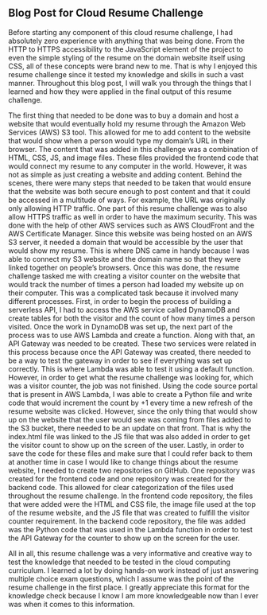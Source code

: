 ## Blog Post for Cloud Resume Challenge

Before starting any component of this cloud resume challenge, I had absolutely zero experience with anything that was being done. From the HTTP to HTTPS accessibility to the JavaScript element of the project to even the simple styling of the resume on the domain website itself using CSS, all of these concepts were brand new to me. That is why I enjoyed this resume challenge since it tested my knowledge and skills in such a vast manner. Throughout this blog post, I will walk you through the things that I learned and how they were applied in the final output of this resume challenge.

The first thing that needed to be done was to buy a domain and host a website that would eventually hold my resume through the Amazon Web Services (AWS) S3 tool. This allowed for me to add content to the website that would show when a person would type my domain’s URL in their browser. The content that was added in this challenge was a combination of HTML, CSS, JS, and image files. These files provided the frontend code that would connect my resume to any computer in the world. However, it was not as simple as just creating a website and adding content. Behind the scenes, there were many steps that needed to be taken that would ensure that the website was both secure enough to post content and that it could be accessed in a multitude of ways. For example, the URL was originally only allowing HTTP traffic. One part of this resume challenge was to also allow HTTPS traffic as well in order to have the maximum security. This was done with the help of other AWS services such as AWS CloudFront and the AWS Certificate Manager. Since this website was being hosted on an AWS S3 server, it needed a domain that would be accessible by the user that would show my resume. This is where DNS came in handy because I was able to connect my S3 website and the domain name so that they were linked together on people’s browsers. Once this was done, the resume challenge tasked me with creating a visitor counter on the website that would track the number of times a person had loaded my website up on their computer. This was a complicated task because it involved many different processes. First, in order to begin the process of building a serverless API, I had to access the AWS service called DynamoDB and create tables for both the visitor and the count of how many times a person visited. Once the work in DynamoDB was set up, the next part of the process was to use AWS Lambda and create a function. Along with that, an API Gateway was needed to be created. These two services were related in this process because once the API Gateway was created, there needed to be a way to test the gateway in order to see if everything was set up correctly. This is where Lambda was able to test it using a default function. However, in order to get what the resume challenge was looking for, which was a visitor counter, the job was not finished. Using the code source portal that is present in AWS Lambda, I was able to create a Python file and write code that would increment the count by +1 every time a new refresh of the resume website was clicked. However, since the only thing that would show up on the website that the user would see was coming from files added to the S3 bucket, there needed to be an update on that front. That is why the index.html file was linked to the JS file that was also added in order to get the visitor count to show up on the screen of the user. Lastly, in order to save the code for these files and make sure that I could refer back to them at another time in case I would like to change things about the resume website, I needed to create two repositories on GitHub. One repository was created for the frontend code and one repository was created for the backend code. This allowed for clear categorization of the files used throughout the resume challenge. In the frontend code repository, the files that were added were the HTML and CSS file, the image file used at the top of the resume website, and the JS file that was created to fulfill the visitor counter requirement. In the backend code repository, the file was added was the Python code that was used in the Lambda function in order to test the API Gateway for the counter to show up on the screen for the user. 

All in all, this resume challenge was a very informative and creative way to test the knowledge that needed to be tested in the cloud computing curriculum. I learned a lot by doing hands-on work instead of just answering multiple choice exam questions, which I assume was the point of the resume challenge in the first place. I greatly appreciate this format for the knowledge check because I know I am more knowledgeable now than I ever was when it comes to this information.

